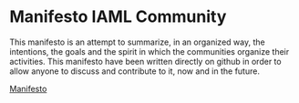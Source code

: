 #  Manifesto IAML Community

This manifesto is an attempt to summarize, in an organized way, the intentions, the goals and the spirit in which the communities organize their activities.
This manifesto have been written directly on github in order to allow anyone to discuss and contribute to it, now and in the future.


[Manifesto](https://github.com/iaml-it/manifesto.iaml.it/edit/main/manifesto.md)

